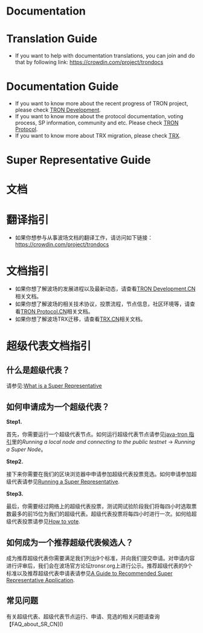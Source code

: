 # Documentation

# Translation Guide

+ If you want to help with documentation translations, you can join and do that by following link: https://crowdin.com/project/trondocs

# Documentation Guide

+ If you want to know more about the recent progress of TRON project, please check [TRON Development](https://github.com/ybhgenius/Documentation/tree/master/TRON_Development).  
+ If you want to know more about the protocol documentation, voting process, SP information, community and etc. Please check [TRON Protocol](https://github.com/ybhgenius/Documentation/tree/master/TRON_Protocol).  
+ If you want to know more about TRX migration, please check [TRX](https://github.com/ybhgenius/Documentation/tree/master/TRX).

# Super Representative Guide
       
# 文档

# 翻译指引

+ 如果你想参与从事波场文档的翻译工作，请访问如下链接：https://crowdin.com/project/trondocs

# 文档指引

+ 如果你想了解波场的发展进程以及最新动态，请查看[TRON Development.CN](https://github.com/ybhgenius/Documentation/tree/master/TRON_Development_CN)相关文档。  
+ 如果你想了解波场的相关技术协议，投票流程，节点信息，社区环境等，请查看[TRON Protocol.CN](https://github.com/ybhgenius/Documentation/tree/master/TRON_Protocol_CN)相关文档。
+ 如果你想了解波场TRX迁移，请查看[TRX.CN](https://github.com/ybhgenius/Documentation/tree/master/TRX_CN)相关文档。

# 超级代表文档指引

## 什么是超级代表？  

请参见:[What is a Super Representative](https://github.com/tronprotocol/Documentation/blob/master/TRON_Protocol_CN/What_is_a_Super_Representative_CN.md) 

## 如何申请成为一个超级代表？

**Step1.**

首先，你需要运行一个超级代表节点。如何运行超级代表节点请参见[java-tron 指引](https://github.com/tronprotocol/java-tron/blob/develop/README.md)里的*Running a local node and connecting to the public testnet* -> *Running a Super Node*。
   
**Step2.** 

接下来你需要在我们的区块浏览器中申请参加超级代表投票竞选。如何申请参加超级代表请参见[Running a Super Representative](https://github.com/tronprotocol/Documentation/blob/master/TRON_Protocol_CN/Running_a_Super_Representative_CN.md).

**Step3.** 

最后，你需要经过网络上的超级代表投票，测试网试验阶段我们将每四小时选取票数最多的前15位为我们的超级代表。超级代表投票将每四小时进行一次。如何给超级代表投票请参见[How to vote](https://github.com/tronprotocol/Documentation/blob/master/TRON_Protocol_CN/How_to_vote_CN.md).

## 如何成为一个推荐超级代表候选人？

成为推荐超级代表你需要满足我们列出9个标准，并向我们提交申请。对申请内容进行评审后，我们会在波场官方论坛tronsr.org上进行公示。推荐超级代表的9个标准以及推荐超级代表申请表请参见[A Guide to Recommended Super Representative Application](https://github.com/ybhgenius/Documentation/blob/master/TRON_Protocol_CN/A_Guide_to_Recommended_Super_Representative_Application_CN.md).

## 常见问题

有关超级代表、超级代表节点运行、申请、竞选的相关问题请查询【FAQ_about_SR_CN]()